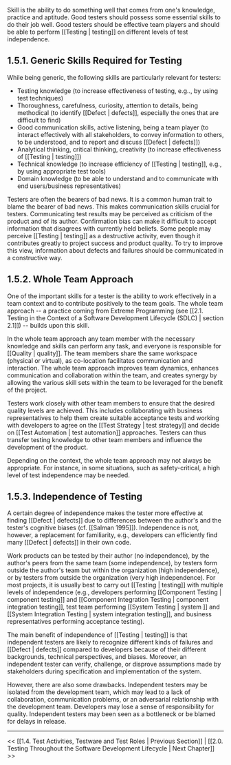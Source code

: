 Skill is the ability to do something well that comes from one's knowledge, practice and aptitude.  Good testers should possess some essential skills to do their job well.  Good testers should be effective team players and should be able to perform [[Testing | testing]] on different levels of test independence.

## 1.5.1.  Generic Skills Required for Testing

While being generic, the following skills are particularly relevant for testers:

* Testing knowledge (to increase effectiveness of testing, e.g.., by using test techniques)
* Thoroughness, carefulness, curiosity, attention to details, being methodical (to identify [[Defect | defects]], especially the ones that are difficult to find)
* Good communication skills, active listening, being a team player (to interact effectively with all stakeholders, to convey information to others, to be understood, and to report and discuss [[Defect | defects]])
* Analytical thinking, critical thinking, creativity (to increase effectiveness of [[Testing | testing]])
* Technical knowledge (to increase efficiency of [[Testing | testing]], e.g., by using appropriate test tools)
* Domain knowledge (to be able to understand and to communicate with end users/business representatives)

Testers are often the bearers of bad news.  It is a common human trait to blame the bearer of bad news.  This makes communication skills crucial for testers.  Communicating test results may be perceived as criticism of the product and of its author.  Confirmation bias can make it difficult to accept information that disagrees with currently held beliefs.  Some people may perceive [[Testing | testing]] as a destructive activity, even though it contributes greatly to project success and product quality.  To try to improve this view, information about defects and failures should be communicated in a constructive way.

## 1.5.2.  Whole Team Approach

One of the important skills for a tester is the ability to work effectively in a team context and to contribute positively to the team goals.  The whole team approach -- a practice coming from Extreme Programming (see [[2.1.  Testing in the Context of a Software Development Lifecycle (SDLC) | section 2.1]]) -- builds upon this skill.

In the whole team approach any team member with the necessary knowledge and skills can perform any task, and everyone is responsible for [[Quality | quality]].  The team members share the same workspace (physical or virtual), as co-location facilitates communication and interaction.  The whole team approach improves team dynamics, enhances communication and collaboration within the team, and creates synergy by allowing the various skill sets within the team to be leveraged for the benefit of the project.

Testers work closely with other team members to ensure that the desired quality levels are achieved.  This includes collaborating with business representatives to help them create suitable acceptance tests and working with developers to agree on the [[Test Strategy | test strategy]] and decide on [[Test Automation | test automation]] approaches.  Testers can thus transfer testing knowledge to other team members and influence the development of the product.

Depending on the context, the whole team approach may not always be appropriate.  For instance, in some situations, such as safety-critical, a high level of test independence may be needed.

## 1.5.3.  Independence of Testing

A certain degree of independence makes the tester more effective at finding [[Defect | defects]] due to differences between the author's and the tester's cognitive biases (cf. [[Salman 1995]]).  Independence is not, however, a replacement for familiarity, e.g., developers can efficiently find many [[Defect | defects]] in their own code.

Work products can be tested by their author (no independence), by the author's peers from the same team (some independence), by testers form outside the author's team but within the organization (high independence), or by testers from outside the organization (very high independence).  For most projects, it is usually best to carry out [[Testing | testing]] with multiple levels of independence (e.g., developers performing [[Component Testing | component testing]] and [[Component Integration Testing | component integration testing]], test team performing [[System Testing | system ]] and [[System Integration Testing | system integration testing]], and business representatives performing acceptance testing).

The main benefit of independence of [[Testing | testing]] is that independent testers are likely to recognize different kinds of failures and [[Defect | defects]] compared to developers because of their different backgrounds, technical perspectives, and biases.  Moreover, an independent tester can verify, challenge, or disprove assumptions made by stakeholders during specification and implementation of the system.

However, there are also some drawbacks.  Independent testers may be isolated from the development team, which may lead to a lack of collaboration, communication problems, or an adversarial relationship with the development team.  Developers may lose a sense of responsibility for quality.  Independent testers may been seen as a bottleneck or be blamed for delays in release.

---
<< [[1.4.  Test Activities, Testware and Test Roles | Previous Section]] | [[2.0.  Testing Throughout the Software Development Lifecycle | Next Chapter]] >>